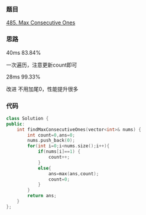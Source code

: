 ### 题目
[485. Max Consecutive Ones](https://leetcode-cn.com/problems/max-consecutive-ones/submissions/)
### 思路
40ms 83.84%

一次遍历，注意更新count即可

28ms 99.33%

改进 不用加尾0，性能提升很多
### 代码
```c++
class Solution {
public:
    int findMaxConsecutiveOnes(vector<int>& nums) {
        int count=0,ans=0;
        nums.push_back(0);
        for(int i=0;i<nums.size();i++){
            if(nums[i]==1) {
                count++;
            }
            else{
                ans=max(ans,count);
                count=0;
            }
        }
        return ans;
    }
};
```

